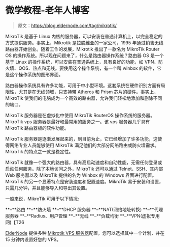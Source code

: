 # 微学教程-老年人博客

> 原文：<https://blog.eldernode.com/tag/mikrotik/>

MikroTik 是基于 Linux 内核的服务器，可以安装在普通计算机上，以完全稳定的方式提供服务。事实上，Mikrotik 是拉脱维亚的一家公司，1995 年通过销售无线路由器开始创业。随着工作的发展，Mikrotik 推出了一款名为 MikroTik Router OS 的操作系统。所以现在问题来了，什么是路由器操作系统？路由器 OS 是一个基于 Linux 的操作系统，可以安装在普通系统上，具有良好的功能，如 VPN、防火墙、QOS、热点和无线。要使用这个操作系统，有一个叫 winbox 的软件，它是这个操作系统的图形界面。

路由器操作系统具有许多功能，可用于中小型环境。这套系统在硬件识别方面有局限性，尤其是在无线领域，只支持带 Atheros 和 Prism 芯片的硬件。事实上，MikroTik 使我们的电脑成为一个高效的路由器，允许我们轻松地添加和删除不同的端口。

MikroTik 服务器是在虚拟化中使用 MikroTik RouterOS 操作系统的服务器。MikroTik vps 服务器是最好和最常用的服务之一。该 vps 服务器几乎具有 MikroTik 路由器板的软件功能。

MikroTik 服务器是逐渐发展起来的，到目前为止，它已经增加了许多功能，这使得网络专业人员能够使用 MikroTik 满足他们的大部分网络路由或防火墙需求。MikroTik 的特点之一就是稳定性。

MikroTik 就像一个强大的路由器，具有高启动速度和自动性能，无需任何登录或启动任何服务。除了本地访问之外，MikroTik 还可以通过 Telnet、SSH、其内部 Web 服务器以及 MikroTik 提供的名为 Winbox 的 Windows 界面进行配置。MikroTik 的另一个显著特点是安装速度和配置速度。MikroTik 易于安装和设置，只需几分钟，并且能够导入和导出其设置。

一般来说，MikroTik 可用于以下情况:

**–**路由
**–**防火墙
**–**DHCP 服务器
**–**NAT(网络地址转换)
**–**代理服务器
**–**Radius、用户管理
**–**无线
**–**负载均衡
**–**VPN(虚拟专用网)【T26

[ElderNode](https://eldernode.com/) 提供多种 [Mikrotik VPS 服务器](https://eldernode.com/mikrotik-vps-server/)配置。您可以选择其中一个计划，并在 15 分钟内设置好您的 VPS。